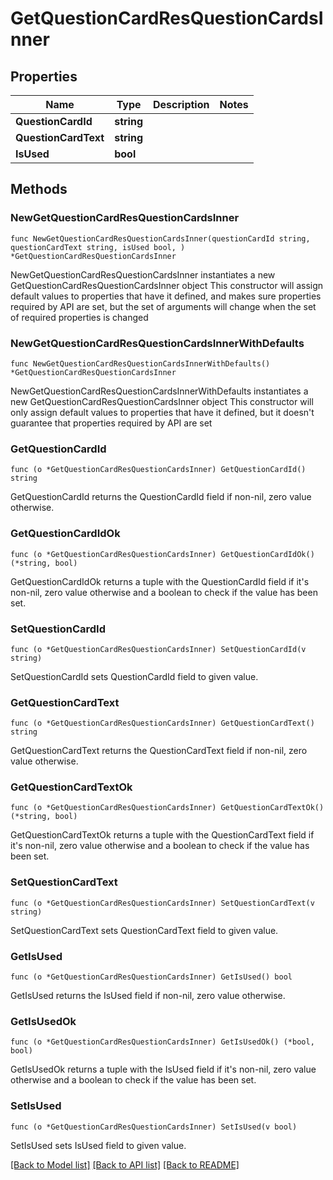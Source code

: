 # GetQuestionCardResQuestionCardsInner

## Properties

Name | Type | Description | Notes
------------ | ------------- | ------------- | -------------
**QuestionCardId** | **string** |  | 
**QuestionCardText** | **string** |  | 
**IsUsed** | **bool** |  | 

## Methods

### NewGetQuestionCardResQuestionCardsInner

`func NewGetQuestionCardResQuestionCardsInner(questionCardId string, questionCardText string, isUsed bool, ) *GetQuestionCardResQuestionCardsInner`

NewGetQuestionCardResQuestionCardsInner instantiates a new GetQuestionCardResQuestionCardsInner object
This constructor will assign default values to properties that have it defined,
and makes sure properties required by API are set, but the set of arguments
will change when the set of required properties is changed

### NewGetQuestionCardResQuestionCardsInnerWithDefaults

`func NewGetQuestionCardResQuestionCardsInnerWithDefaults() *GetQuestionCardResQuestionCardsInner`

NewGetQuestionCardResQuestionCardsInnerWithDefaults instantiates a new GetQuestionCardResQuestionCardsInner object
This constructor will only assign default values to properties that have it defined,
but it doesn't guarantee that properties required by API are set

### GetQuestionCardId

`func (o *GetQuestionCardResQuestionCardsInner) GetQuestionCardId() string`

GetQuestionCardId returns the QuestionCardId field if non-nil, zero value otherwise.

### GetQuestionCardIdOk

`func (o *GetQuestionCardResQuestionCardsInner) GetQuestionCardIdOk() (*string, bool)`

GetQuestionCardIdOk returns a tuple with the QuestionCardId field if it's non-nil, zero value otherwise
and a boolean to check if the value has been set.

### SetQuestionCardId

`func (o *GetQuestionCardResQuestionCardsInner) SetQuestionCardId(v string)`

SetQuestionCardId sets QuestionCardId field to given value.


### GetQuestionCardText

`func (o *GetQuestionCardResQuestionCardsInner) GetQuestionCardText() string`

GetQuestionCardText returns the QuestionCardText field if non-nil, zero value otherwise.

### GetQuestionCardTextOk

`func (o *GetQuestionCardResQuestionCardsInner) GetQuestionCardTextOk() (*string, bool)`

GetQuestionCardTextOk returns a tuple with the QuestionCardText field if it's non-nil, zero value otherwise
and a boolean to check if the value has been set.

### SetQuestionCardText

`func (o *GetQuestionCardResQuestionCardsInner) SetQuestionCardText(v string)`

SetQuestionCardText sets QuestionCardText field to given value.


### GetIsUsed

`func (o *GetQuestionCardResQuestionCardsInner) GetIsUsed() bool`

GetIsUsed returns the IsUsed field if non-nil, zero value otherwise.

### GetIsUsedOk

`func (o *GetQuestionCardResQuestionCardsInner) GetIsUsedOk() (*bool, bool)`

GetIsUsedOk returns a tuple with the IsUsed field if it's non-nil, zero value otherwise
and a boolean to check if the value has been set.

### SetIsUsed

`func (o *GetQuestionCardResQuestionCardsInner) SetIsUsed(v bool)`

SetIsUsed sets IsUsed field to given value.



[[Back to Model list]](../README.md#documentation-for-models) [[Back to API list]](../README.md#documentation-for-api-endpoints) [[Back to README]](../README.md)


